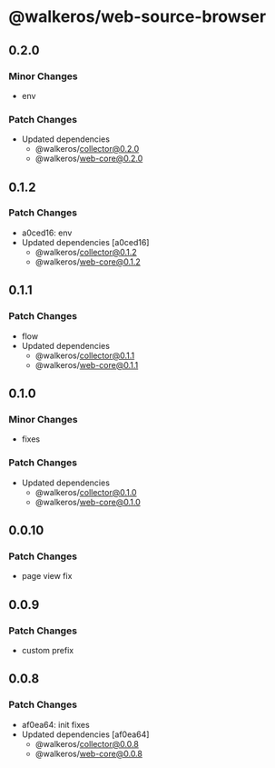 # @walkeros/web-source-browser

## 0.2.0

### Minor Changes

- env

### Patch Changes

- Updated dependencies
  - @walkeros/collector@0.2.0
  - @walkeros/web-core@0.2.0

## 0.1.2

### Patch Changes

- a0ced16: env
- Updated dependencies [a0ced16]
  - @walkeros/collector@0.1.2
  - @walkeros/web-core@0.1.2

## 0.1.1

### Patch Changes

- flow
- Updated dependencies
  - @walkeros/collector@0.1.1
  - @walkeros/web-core@0.1.1

## 0.1.0

### Minor Changes

- fixes

### Patch Changes

- Updated dependencies
  - @walkeros/collector@0.1.0
  - @walkeros/web-core@0.1.0

## 0.0.10

### Patch Changes

- page view fix

## 0.0.9

### Patch Changes

- custom prefix

## 0.0.8

### Patch Changes

- af0ea64: init fixes
- Updated dependencies [af0ea64]
  - @walkeros/collector@0.0.8
  - @walkeros/web-core@0.0.8

